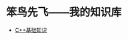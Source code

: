 <!--
 * @Author: your name
 * @Date: 2020-05-03 18:36:27
 * @LastEditTime: 2020-05-04 22:54:37
 * @LastEditors: Please set LastEditors
 * @Description: In User Settings Edit
 * @FilePath: \StupidBirdFliesFirst\README.md
 -->
# 笨鸟先飞——我的知识库

- [C++基础知识](https://github.com/wells-wei-wei/StupidBirdFliesFirst/blob/master/C%2B%2BFundamental/C%2B%2BFundamental.md)
<!--
![C++fundamental](C++fundamental.jpg)
![cs-fundamental](cs-fundamental.jpg)
![project-fundamental](project-fundamental.jpg)
 -->
